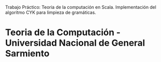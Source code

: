 Trabajo Práctico: Teoria de la computación en Scala. 
Implementación del algoritmo CYK para limpieza de gramáticas.
# Teoria de la Computación - Universidad Nacional de General Sarmiento
